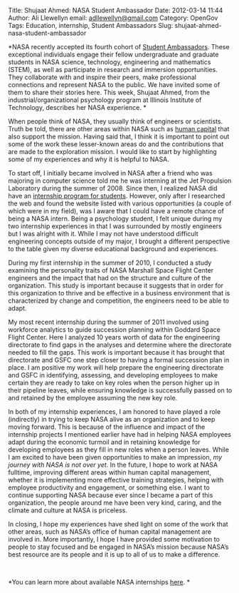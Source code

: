 Title: Shujaat Ahmed: NASA Student Ambassador
Date: 2012-03-14 11:44
Author: Ali Llewellyn
email: adllewellyn@gmail.com
Category: OpenGov
Tags: Education, internship, Student Ambassadors
Slug: shujaat-ahmed-nasa-student-ambassador

*NASA recently accepted its fourth cohort of [Student Ambassadors][].
These exceptional individuals engage their fellow undergraduate and
graduate students in NASA science, technology, engineering and
mathematics (STEM), as well as participate in research and immersion
opportunities. They collaborate with and inspire their peers, make
professional connections and represent NASA to the public. We have
invited some of them to share their stories here. This week, Shujaat
Ahmed, from the industrial/organizational psychology program at Illinois
Institute of Technology, describes her NASA experience. *

When people think of NASA, they usually think of engineers or
scientists. Truth be told, there are other areas within NASA such as
[human capital][] that also support the mission. Having said that, I
think it is important to point out some of the work these lesser-known
areas do and the contributions that are made to the exploration mission.
I would like to start by highlighting some of my experiences and why it
is helpful to NASA.

To start off, I initially became involved in NASA after a friend who was
majoring in computer science told me he was interning at the Jet
Propulsion Laboratory during the summer of 2008. Since then, I realized
NASA did have an [internship program for students][]. However, only
after I researched the web and found the website listed with various
opportunities (a couple of which were in my field), was I aware that I
could have a remote chance of being a NASA intern. Being a psychology
student, I felt unique during my two internship experiences in that I
was surrounded by mostly engineers but I was alright with it. While I
may not have understood difficult engineering concepts outside of my
major, I brought a different perspective to the table given my diverse
educational background and experiences.

During my first internship in the summer of 2010, I conducted a study
examining the personality traits of NASA Marshall Space Flight Center
engineers and the impact that had on the structure and culture of the
organization. This study is important because it suggests that in order
for this organization to thrive and be effective in a business
environment that is characterized by change and competition, the
engineers need to be able to adapt.

My most recent internship during the summer of 2011 involved using
workforce analytics to guide succession planning within Goddard Space
Flight Center. Here I analyzed 10 years worth of data for the
engineering directorate to find gaps in the analyses and determine where
the directorate needed to fill the gaps. This work is important because
it has brought that directorate and GSFC one step closer to having a
formal succession plan in place. I am positive my work will help prepare
the engineering directorate and GSFC in identifying, assessing, and
developing employees to make certain they are ready to take on key roles
when the person higher up in their pipeline leaves, while ensuring
knowledge is successfully passed on to and retained by the employee
assuming the new key role.

In both of my internship experiences, I am honored to have played a role
(indirectly) in trying to keep NASA alive as an organization and to keep
moving forward. This is because of the influence and impact of the
internship projects I mentioned earlier have had in helping NASA
employees adapt during the economic turmoil and in retaining knowledge
for developing employees as they fill in new roles when a person leaves.
While I am excited to have been given opportunities to make an
impression, *my journey with NASA is not over yet*. In the future, I
hope to work at NASA fulltime, improving different areas within human
capital management, whether it is implementing more effective training
strategies, helping with employee productivity and engagement, or
something else. I want to continue supporting NASA because ever since I
became a part of this organization, the people around me have been very
kind, caring, and the climate and culture at NASA is priceless.

In closing, I hope my experiences have shed light on some of the work
that other areas, such as NASA’s office of human capital management are
involved in. More importantly, I hope I have provided some motivation to
people to stay focused and be engaged in NASA’s mission because NASA’s
best resource are its people and it is up to all of us to make a
difference.

 

*You can learn more about available NASA internships [here][internship
program for students]. *

 

  [Student Ambassadors]: http://intern.nasa.gov/intern/
  [human capital]: http://nasapeople.nasa.gov/
  [internship program for students]: https://intern.nasa.gov/solar/web/public/main/index.cfm?solarAction=view&subAction=content&contentCode=HOME_PAGE_INTERNSHIPS
